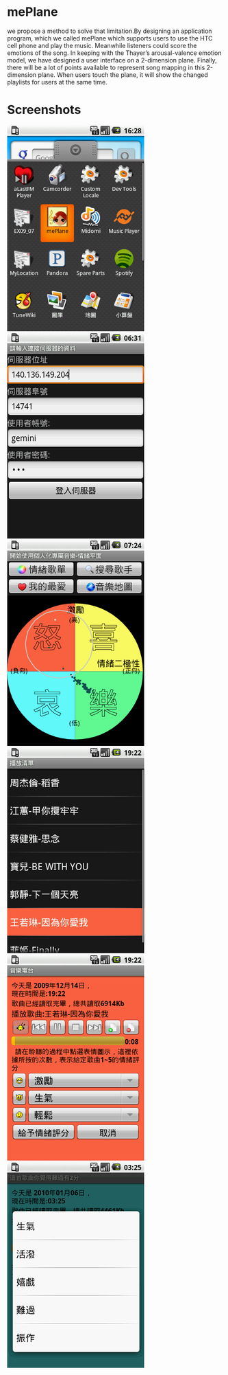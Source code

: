 # mePlane
we propose a method to solve that limitation.By designing an
application program, which we called mePlane which supports users to use the HTC cell phone and play the music. Meanwhile listeners could score the emotions of the
song. In keeping with the Thayer’s arousal-valence emotion model, we have designed a user interface on a 2-dimension plane. Finally, there will be a lot of points
available to represent song mapping in this 2-dimension plane. When users touch the plane, it will show the changed playlists for users at the same time.

# Screenshots
![alt text](https://github.com/geminihsu/mePlane/blob/master/Screenshots/device.png)
![alt text](https://github.com/geminihsu/mePlane/blob/master/Screenshots/0.png)
![alt text](https://github.com/geminihsu/mePlane/blob/master/Screenshots/circle.png)
![alt text](https://github.com/geminihsu/mePlane/blob/master/Screenshots/456.png)
![alt text](https://github.com/geminihsu/mePlane/blob/master/Screenshots/789.png)
![alt text](https://github.com/geminihsu/mePlane/blob/master/Screenshots/score.png)

